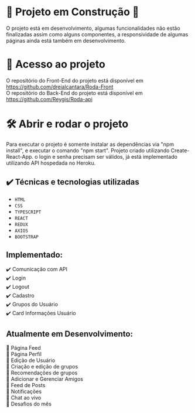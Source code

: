 
# :construction: Projeto em Construção :construction:

O projeto está em desenvolvimento, algumas funcionalidades não estão finalizadas assim como alguns componentes, a responsividade de algumas páginas ainda está também em desenvolvimento. 


# 📁 Acesso ao projeto

O repositório do Front-End do projeto está disponível em https://github.com/dreialcantara/Roda-Front <br>
O repositório do Back-End do projeto está disponível em https://github.com/Reygis/Roda-api <br>


# 🛠️ Abrir e rodar o projeto

Para executar o projeto é somente instalar as dependências via "npm install", e executar o comando "npm start". Projeto criado utilizando Create-React-App. o login e senha precisam ser válidos, já está implementado utilizando API hospedada no Heroku.
## ✔️ Técnicas e tecnologias utilizadas

- ``HTML``
- ``CSS``
- ``TYPESCRIPT``
- ``REACT``
- ``REDUX``
- ``AXIOS``
- ``BOOTSTRAP``

## Implementado:

✔️ Comunicação com API <br>
✔️ Login <br>
✔️ Logout <br>
✔️ Cadastro <br>
✔️ Grupos do Usuário<br>
✔️ Card Informações Usuário<br>


## Atualmente em Desenvolvimento:

:construction: Página Feed<br>
:construction: Página Perfil<br>
:construction: Edição de Usuário <br>
:construction: Criação e edição de grupos <br>
:construction: Recomendações de grupos <br>
:construction: Adicionar e Gerenciar Amigos <br>
:construction: Feed de Posts <br>
:construction: Notificações <br>
:construction: Chat ao vivo <br>
:construction: Desafios do mês <br>









